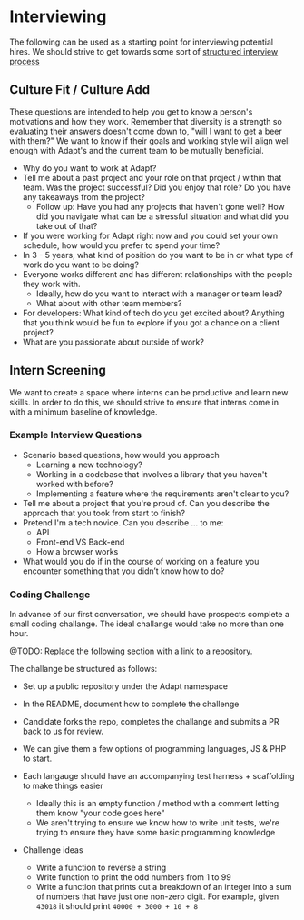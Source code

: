 # Interviewing

The following can be used as a starting point for interviewing potential hires.
We should strive to get towards some sort of
[structured interview process](https://web.archive.org/web/20200511052822/https://hire.google.com/articles/structured-interview/)

## Culture Fit / Culture Add

These questions are intended to help you get to know a person's motivations and
how they work. Remember that diversity is a strength so evaluating their
answers doesn't come down to, "will I want to get a beer with them?" We want
to know if their goals and working style will align well enough with Adapt's and
the current team to be mutually beneficial.

- Why do you want to work at Adapt?
- Tell me about a past project and your role on that project / within that
  team. Was the project successful? Did you enjoy that role? Do you have
  any takeaways from the project?
  - Follow up: Have you had any projects that haven't gone well? How did you
    navigate what can be a stressful situation and what did you take out of
    that?
- If you were working for Adapt right now and you could set your own schedule,
  how would you prefer to spend your time?
- In 3 - 5 years, what kind of position do you want to be in or what type of
  work do you want to be doing?
- Everyone works different and has different relationships with the people they
  work with.
  - Ideally, how do you want to interact with a manager or team lead?
  - What about with other team members?
- For developers: What kind of tech do you get excited about? Anything that
  you think would be fun to explore if you got a chance on a client project?
- What are you passionate about outside of work?

## Intern Screening

We want to create a space where interns can be productive and learn new skills. In order to do this, we should strive to ensure that interns come in with a minimum baseline of knowledge.

### Example Interview Questions

- Scenario based questions, how would you approach
  - Learning a new technology?
  - Working in a codebase that involves a library that you haven't worked with before?
  - Implementing a feature where the requirements aren't clear to you?
- Tell me about a project that you're proud of. Can you describe the approach that you took from start to finish?
- Pretend I'm a tech novice. Can you describe ... to me:
  - API
  - Front-end VS Back-end
  - How a browser works
- What would you do if in the course of working on a feature you encounter something that you didn’t know how to do?

### Coding Challenge

In advance of our first conversation, we should have prospects complete a small coding challange. The ideal challange would take no more than one hour.

@TODO: Replace the following section with a link to a repository.

The challange be structured as follows:

- Set up a public repository under the Adapt namespace
- In the README, document how to complete the challenge
- Candidate forks the repo, completes the challange and submits a PR back to us for review.
- We can give them a few options of programming languages, JS & PHP to start.
- Each langauge should have an accompanying test harness + scaffolding to make things easier
  - Ideally this is an empty function / method with a comment letting them know "your code goes here"
  - We aren't trying to ensure we know how to write unit tests, we're trying to ensure they have some basic programming knowledge

- Challenge ideas
  - Write a function to reverse a string
  - Write function to print the odd numbers from 1 to 99
  - Write a function that prints out a breakdown of an integer into a sum of numbers that have just one non-zero digit. For example, given `43018` it should print `40000 + 3000 + 10 + 8`
